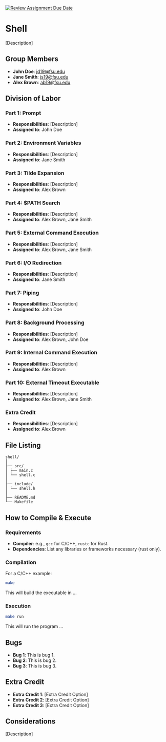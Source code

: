 [![Review Assignment Due Date](https://classroom.github.com/assets/deadline-readme-button-24ddc0f5d75046c5622901739e7c5dd533143b0c8e959d652212380cedb1ea36.svg)](https://classroom.github.com/a/wtw9xmrw)
# Shell

[Description]

## Group Members
- **John Doe**: jd19@fsu.edu
- **Jane Smith**: js19@fsu.edu
- **Alex Brown**: ab19@fsu.edu
## Division of Labor

### Part 1: Prompt
- **Responsibilities**: [Description]
- **Assigned to**: John Doe

### Part 2: Environment Variables
- **Responsibilities**: [Description]
- **Assigned to**: Jane Smith

### Part 3: Tilde Expansion
- **Responsibilities**: [Description]
- **Assigned to**: Alex Brown

### Part 4: $PATH Search
- **Responsibilities**: [Description]
- **Assigned to**: Alex Brown, Jane Smith

### Part 5: External Command Execution
- **Responsibilities**: [Description]
- **Assigned to**: Alex Brown, Jane Smith

### Part 6: I/O Redirection
- **Responsibilities**: [Description]
- **Assigned to**: Jane Smith

### Part 7: Piping
- **Responsibilities**: [Description]
- **Assigned to**: John Doe

### Part 8: Background Processing
- **Responsibilities**: [Description]
- **Assigned to**: Alex Brown, John Doe

### Part 9: Internal Command Execution
- **Responsibilities**: [Description]
- **Assigned to**: Alex Brown

### Part 10: External Timeout Executable
- **Responsibilities**: [Description]
- **Assigned to**: Alex Brown, Jane Smith

### Extra Credit
- **Responsibilities**: [Description]
- **Assigned to**: Alex Brown

## File Listing
```
shell/
│
├── src/
│ ├── main.c
│ └── shell.c
│
├── include/
│ └── shell.h
│
├── README.md
└── Makefile
```
## How to Compile & Execute

### Requirements
- **Compiler**: e.g., `gcc` for C/C++, `rustc` for Rust.
- **Dependencies**: List any libraries or frameworks necessary (rust only).

### Compilation
For a C/C++ example:
```bash
make
```
This will build the executable in ...
### Execution
```bash
make run
```
This will run the program ...

## Bugs
- **Bug 1**: This is bug 1.
- **Bug 2**: This is bug 2.
- **Bug 3**: This is bug 3.

## Extra Credit
- **Extra Credit 1**: [Extra Credit Option]
- **Extra Credit 2**: [Extra Credit Option]
- **Extra Credit 3**: [Extra Credit Option]

## Considerations
[Description]
